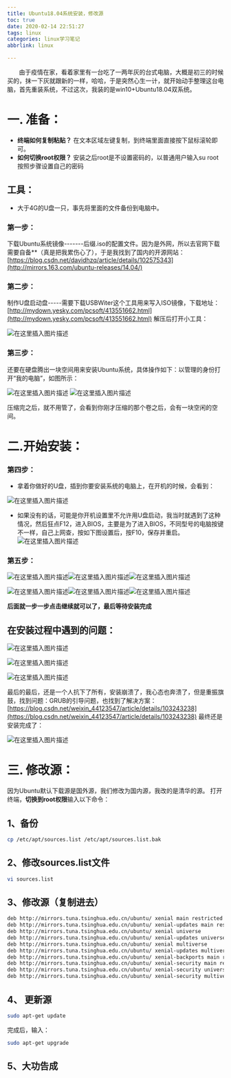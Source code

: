 ```yaml
---
title: Ubuntu18.04系统安装，修改源
toc: true
date: 2020-02-14 22:51:27
tags: linux
categories: linux学习笔记
abbrlink: linux

---
```

&nbsp;&nbsp;&nbsp;&nbsp;&nbsp;&nbsp;&nbsp;由于疫情在家，看着家里有一台吃了一两年灰的台式电脑，大概是初三的时候买的，抹一下灰就跟新的一样，哈哈，于是突然心生一计，就开始动手整理这台电脑，首先重装系统，不过这次，我装的是win10+Ubuntu18.04双系统。
<!--more-->

# 一. 准备：


- **终端如何复制粘贴？**
 在文本区域左键复制，到终端里面直接按下鼠标滚轮即可。
- **如何切换root权限？**
 安装之后root是不设置密码的，以普通用户输入su  root按照步骤设置自己的密码

## 工具：

 - 大于4G的U盘一只，事先将里面的文件备份到电脑中。

### 第一步：

下载Ubuntu系统镜像-------后缀.iso的配置文件。因为是外网，所以去官网下载需要自备**（真是把我累伤心了），于是我找到了国内的开源网站：[https://blog.csdn.net/davidhzq/article/details/102575343](http://mirrors.163.com/ubuntu-releases/14.04/)

 ### 第二步：

  制作U盘启动盘-----需要下载USBWiter这个工具用来写入ISO镜像，下载地址：[http://mydown.yesky.com/pcsoft/413551662.html](http://mydown.yesky.com/pcsoft/413551662.html)
 解压后打开小工具：

![在这里插入图片描述](https://img-blog.csdnimg.cn/20200209220859288.png?x-oss-process=image/watermark,type_ZmFuZ3poZW5naGVpdGk,shadow_10,text_aHR0cHM6Ly9ibG9nLmNzZG4ubmV0L3dlaXhpbl80NDg2MTM5OQ==,size_16,color_FFFFFF,t_70)


 ### 第三步：

 还要在硬盘腾出一块空间用来安装Ubuntu系统，具体操作如下：以管理的身份打开“我的电脑”，如图所示：

![在这里插入图片描述](https://img-blog.csdnimg.cn/20200209221926433.png?x-oss-process=image/watermark,type_ZmFuZ3poZW5naGVpdGk,shadow_10,text_aHR0cHM6Ly9ibG9nLmNzZG4ubmV0L3dlaXhpbl80NDg2MTM5OQ==,size_16,color_FFFFFF,t_70)
 ![在这里插入图片描述](https://img-blog.csdnimg.cn/20200209222255142.png?x-oss-process=image/watermark,type_ZmFuZ3poZW5naGVpdGk,shadow_10,text_aHR0cHM6Ly9ibG9nLmNzZG4ubmV0L3dlaXhpbl80NDg2MTM5OQ==,size_16,color_FFFFFF,t_70)

 压缩完之后，就不用管了，会看到你刚才压缩的那个卷之后，会有一块空闲的空间。

 # 二.开始安装：
 

### 第四步：

 - 拿着你做好的U盘，插到你要安装系统的电脑上，在开机的时候，会看到：

![在这里插入图片描述](https://img-blog.csdnimg.cn/2020021012440214.png?x-oss-process=image/watermark,type_ZmFuZ3poZW5naGVpdGk,shadow_10,text_aHR0cHM6Ly9ibG9nLmNzZG4ubmV0L3dlaXhpbl80NDg2MTM5OQ==,size_16,color_FFFFFF,t_70)

 - 如果没有的话，可能是你开机设置里不允许用U盘启动，我当时就遇到了这种情况，然后狂点F12，进入BIOS，主要是为了进入BIOS，不同型号的电脑按键不一样，自己上网查，按如下图设置后，按F10，保存并重启。
![在这里插入图片描述](https://img-blog.csdnimg.cn/2020021012462934.png?x-oss-process=image/watermark,type_ZmFuZ3poZW5naGVpdGk,shadow_10,text_aHR0cHM6Ly9ibG9nLmNzZG4ubmV0L3dlaXhpbl80NDg2MTM5OQ==,size_16,color_FFFFFF,t_70)

### 第五步：

![在这里插入图片描述](https://img-blog.csdnimg.cn/202002092238476.png?x-oss-process=image/watermark,type_ZmFuZ3poZW5naGVpdGk,shadow_10,text_aHR0cHM6Ly9ibG9nLmNzZG4ubmV0L3dlaXhpbl80NDg2MTM5OQ==,size_16,color_FFFFFF,t_70)![在这里插入图片描述](https://img-blog.csdnimg.cn/20200209223948185.png?x-oss-process=image/watermark,type_ZmFuZ3poZW5naGVpdGk,shadow_10,text_aHR0cHM6Ly9ibG9nLmNzZG4ubmV0L3dlaXhpbl80NDg2MTM5OQ==,size_16,color_FFFFFF,t_70)![在这里插入图片描述](https://img-blog.csdnimg.cn/20200209224129521.png?x-oss-process=image/watermark,type_ZmFuZ3poZW5naGVpdGk,shadow_10,text_aHR0cHM6Ly9ibG9nLmNzZG4ubmV0L3dlaXhpbl80NDg2MTM5OQ==,size_16,color_FFFFFF,t_70)

![在这里插入图片描述](https://img-blog.csdnimg.cn/20200209224527382.png?x-oss-process=image/watermark,type_ZmFuZ3poZW5naGVpdGk,shadow_10,text_aHR0cHM6Ly9ibG9nLmNzZG4ubmV0L3dlaXhpbl80NDg2MTM5OQ==,size_16,color_FFFFFF,t_70)![在这里插入图片描述](https://img-blog.csdnimg.cn/20200209224741212.png?x-oss-process=image/watermark,type_ZmFuZ3poZW5naGVpdGk,shadow_10,text_aHR0cHM6Ly9ibG9nLmNzZG4ubmV0L3dlaXhpbl80NDg2MTM5OQ==,size_16,color_FFFFFF,t_70)![在这里插入图片描述](https://img-blog.csdnimg.cn/2020020922495535.png?x-oss-process=image/watermark,type_ZmFuZ3poZW5naGVpdGk,shadow_10,text_aHR0cHM6Ly9ibG9nLmNzZG4ubmV0L3dlaXhpbl80NDg2MTM5OQ==,size_16,color_FFFFFF,t_70)

**后面就一步一步点击继续就可以了，最后等待安装完成**

## 在安装过程中遇到的问题：

![在这里插入图片描述](https://img-blog.csdnimg.cn/20200210125455148.png?x-oss-process=image/watermark,type_ZmFuZ3poZW5naGVpdGk,shadow_10,text_aHR0cHM6Ly9ibG9nLmNzZG4ubmV0L3dlaXhpbl80NDg2MTM5OQ==,size_16,color_FFFFFF,t_70)


![在这里插入图片描述](https://img-blog.csdnimg.cn/20200210125505598.png?x-oss-process=image/watermark,type_ZmFuZ3poZW5naGVpdGk,shadow_10,text_aHR0cHM6Ly9ibG9nLmNzZG4ubmV0L3dlaXhpbl80NDg2MTM5OQ==,size_16,color_FFFFFF,t_70)

![在这里插入图片描述](https://img-blog.csdnimg.cn/20200210125606591.png?x-oss-process=image/watermark,type_ZmFuZ3poZW5naGVpdGk,shadow_10,text_aHR0cHM6Ly9ibG9nLmNzZG4ubmV0L3dlaXhpbl80NDg2MTM5OQ==,size_16,color_FFFFFF,t_70)

最后的最后，还是一个人抗下了所有，安装崩溃了，我心态也奔溃了，但是重振旗鼓，找到问题：GRUB的引导问题，也找到了解决方案：[https://blog.csdn.net/weixin_44123547/article/details/103243238](https://blog.csdn.net/weixin_44123547/article/details/103243238)
最终还是安装完成了：

![在这里插入图片描述](https://img-blog.csdnimg.cn/20200210125944723.png?x-oss-process=image/watermark,type_ZmFuZ3poZW5naGVpdGk,shadow_10,text_aHR0cHM6Ly9ibG9nLmNzZG4ubmV0L3dlaXhpbl80NDg2MTM5OQ==,size_16,color_FFFFFF,t_70)

# 三. 修改源：

因为Ubuntu默认下载源是国外源，我们修改为国内源，我改的是清华的源。
打开终端，**切换到root权限**输入以下命令：

## 1、备份

```bash
cp /etc/apt/sources.list /etc/apt/sources.list.bak
```
## 2、修改sources.list文件

```bash
vi sources.list
```
## 3、修改源（复制进去）

```bash
deb http://mirrors.tuna.tsinghua.edu.cn/ubuntu/ xenial main restricted
deb http://mirrors.tuna.tsinghua.edu.cn/ubuntu/ xenial-updates main restricted
deb http://mirrors.tuna.tsinghua.edu.cn/ubuntu/ xenial universe
deb http://mirrors.tuna.tsinghua.edu.cn/ubuntu/ xenial-updates universe
deb http://mirrors.tuna.tsinghua.edu.cn/ubuntu/ xenial multiverse
deb http://mirrors.tuna.tsinghua.edu.cn/ubuntu/ xenial-updates multiverse
deb http://mirrors.tuna.tsinghua.edu.cn/ubuntu/ xenial-backports main restricted universe multiverse
deb http://mirrors.tuna.tsinghua.edu.cn/ubuntu/ xenial-security main restricted
deb http://mirrors.tuna.tsinghua.edu.cn/ubuntu/ xenial-security universe
deb http://mirrors.tuna.tsinghua.edu.cn/ubuntu/ xenial-security multiverse
```
## 4、 更新源

```bash
sudo apt-get update
```

完成后，输入：

```bash
sudo apt-get upgrade
```
## 5、大功告成


